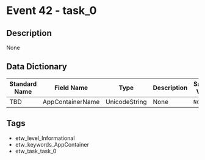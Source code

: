 # Event 42 - task_0

## Description
None

## Data Dictionary
|Standard Name|Field Name|Type|Description|Sample Value|
|---|---|---|---|---|
|TBD|AppContainerName|UnicodeString|None|`None`|

## Tags
* etw_level_Informational
* etw_keywords_AppContainer
* etw_task_task_0